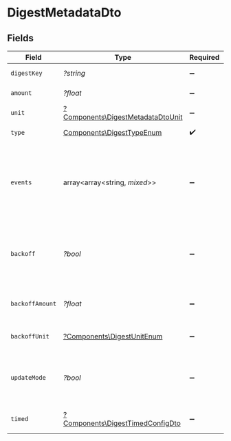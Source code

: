 # DigestMetadataDto


## Fields

| Field                                                                                 | Type                                                                                  | Required                                                                              | Description                                                                           |
| ------------------------------------------------------------------------------------- | ------------------------------------------------------------------------------------- | ------------------------------------------------------------------------------------- | ------------------------------------------------------------------------------------- |
| `digestKey`                                                                           | *?string*                                                                             | :heavy_minus_sign:                                                                    | Optional key for the digest                                                           |
| `amount`                                                                              | *?float*                                                                              | :heavy_minus_sign:                                                                    | Amount for the digest                                                                 |
| `unit`                                                                                | [?Components\DigestMetadataDtoUnit](../../Models/Components/DigestMetadataDtoUnit.md) | :heavy_minus_sign:                                                                    | Unit of the digest                                                                    |
| `type`                                                                                | [Components\DigestTypeEnum](../../Models/Components/DigestTypeEnum.md)                | :heavy_check_mark:                                                                    | The Digest Type                                                                       |
| `events`                                                                              | array<array<string, *mixed*>>                                                         | :heavy_minus_sign:                                                                    | Optional array of events associated with the digest, represented as key-value pairs   |
| `backoff`                                                                             | *?bool*                                                                               | :heavy_minus_sign:                                                                    | Regular digest: Indicates if backoff is enabled for the regular digest                |
| `backoffAmount`                                                                       | *?float*                                                                              | :heavy_minus_sign:                                                                    | Regular digest: Amount for backoff                                                    |
| `backoffUnit`                                                                         | [?Components\DigestUnitEnum](../../Models/Components/DigestUnitEnum.md)               | :heavy_minus_sign:                                                                    | Regular digest: Unit for backoff                                                      |
| `updateMode`                                                                          | *?bool*                                                                               | :heavy_minus_sign:                                                                    | Regular digest: Indicates if the digest should update                                 |
| `timed`                                                                               | [?Components\DigestTimedConfigDto](../../Models/Components/DigestTimedConfigDto.md)   | :heavy_minus_sign:                                                                    | Configuration for timed digest                                                        |